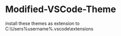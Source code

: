 # Modified-VSCode-Theme  
install these themes as extension to C:\Users\%username%\.vscode\extensions
